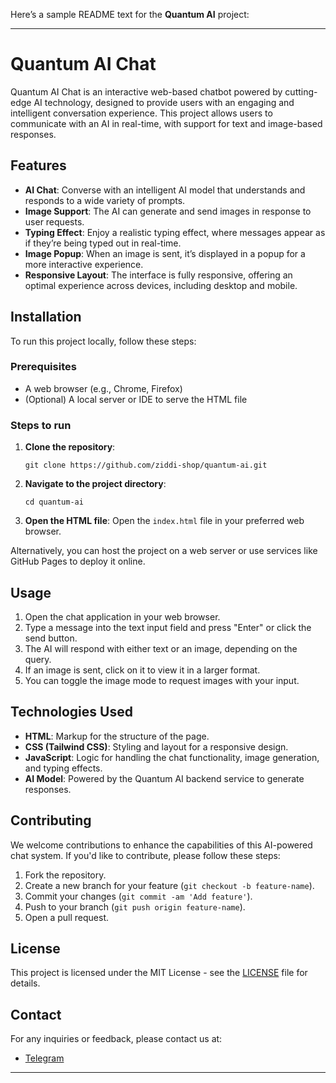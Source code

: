 Here’s a sample README text for the **Quantum AI** project:

---

# Quantum AI Chat

Quantum AI Chat is an interactive web-based chatbot powered by cutting-edge AI technology, designed to provide users with an engaging and intelligent conversation experience. This project allows users to communicate with an AI in real-time, with support for text and image-based responses.

## Features

- **AI Chat**: Converse with an intelligent AI model that understands and responds to a wide variety of prompts.
- **Image Support**: The AI can generate and send images in response to user requests.
- **Typing Effect**: Enjoy a realistic typing effect, where messages appear as if they’re being typed out in real-time.
- **Image Popup**: When an image is sent, it’s displayed in a popup for a more interactive experience.
- **Responsive Layout**: The interface is fully responsive, offering an optimal experience across devices, including desktop and mobile.

## Installation

To run this project locally, follow these steps:

### Prerequisites

- A web browser (e.g., Chrome, Firefox)
- (Optional) A local server or IDE to serve the HTML file

### Steps to run

1. **Clone the repository**:
   ```
   git clone https://github.com/ziddi-shop/quantum-ai.git
   ```

2. **Navigate to the project directory**:
   ```
   cd quantum-ai
   ```

3. **Open the HTML file**:
   Open the `index.html` file in your preferred web browser.

Alternatively, you can host the project on a web server or use services like GitHub Pages to deploy it online.

## Usage

1. Open the chat application in your web browser.
2. Type a message into the text input field and press "Enter" or click the send button.
3. The AI will respond with either text or an image, depending on the query.
4. If an image is sent, click on it to view it in a larger format.
5. You can toggle the image mode to request images with your input.

## Technologies Used

- **HTML**: Markup for the structure of the page.
- **CSS (Tailwind CSS)**: Styling and layout for a responsive design.
- **JavaScript**: Logic for handling the chat functionality, image generation, and typing effects.
- **AI Model**: Powered by the Quantum AI backend service to generate responses.

## Contributing

We welcome contributions to enhance the capabilities of this AI-powered chat system. If you'd like to contribute, please follow these steps:

1. Fork the repository.
2. Create a new branch for your feature (`git checkout -b feature-name`).
3. Commit your changes (`git commit -am 'Add feature'`).
4. Push to your branch (`git push origin feature-name`).
5. Open a pull request.

## License

This project is licensed under the MIT License - see the [LICENSE](LICENSE) file for details.

## Contact

For any inquiries or feedback, please contact us at:

- [Telegram](https://t.me/method_shop)

---

